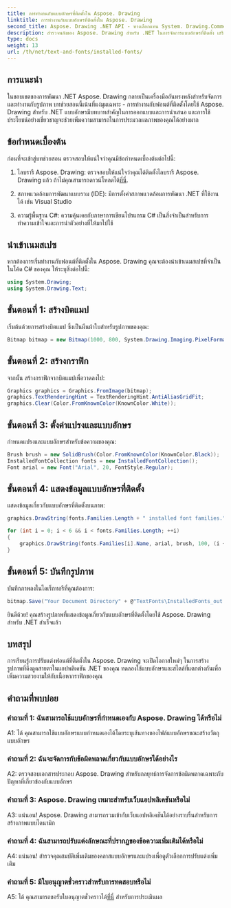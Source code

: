 ```yaml
---
title: การทำงานกับแบบอักษรที่ติดตั้งใน Aspose. Drawing
linktitle: การทำงานกับแบบอักษรที่ติดตั้งใน Aspose. Drawing
second_title: Aspose. Drawing .NET API - ทางเลือกแทน System. Drawing.Common
description: สำรวจพลังของ Aspose. Drawing สำหรับ .NET ในการจัดการแบบอักษรที่ติดตั้ง เสริมทักษะการประมวลผลภาพของคุณด้วยบทช่วยสอนที่ครอบคลุมนี้
type: docs
weight: 13
url: /th/net/text-and-fonts/installed-fonts/
---
```

## การแนะนำ

ในขอบเขตของการพัฒนา .NET Aspose. Drawing กลายเป็นเครื่องมืออันทรงพลังสำหรับจัดการและทำงานกับรูปภาพ บทช่วยสอนนี้เน้นที่แง่มุมเฉพาะ - การทำงานกับฟอนต์ที่ติดตั้งโดยใช้ Aspose. Drawing สำหรับ .NET แบบอักษรมีบทบาทสำคัญในการออกแบบและการนำเสนอ และการใช้ประโยชน์อย่างเชี่ยวชาญจะช่วยเพิ่มความสามารถในการประมวลผลภาพของคุณได้อย่างมาก

## ข้อกำหนดเบื้องต้น

ก่อนที่จะเข้าสู่บทช่วยสอน ตรวจสอบให้แน่ใจว่าคุณมีข้อกำหนดเบื้องต้นต่อไปนี้:

1.  ไลบรารี Aspose. Drawing: ตรวจสอบให้แน่ใจว่าคุณได้ติดตั้งไลบรารี Aspose. Drawing แล้ว ถ้าไม่คุณสามารถดาวน์โหลดได้[ที่นี่](https://releases.aspose.com/drawing/net/).

2. สภาพแวดล้อมการพัฒนาแบบรวม (IDE): มีการตั้งค่าสภาพแวดล้อมการพัฒนา .NET ที่ใช้งานได้ เช่น Visual Studio

3. ความรู้พื้นฐาน C#: ความคุ้นเคยกับภาษาการเขียนโปรแกรม C# เป็นสิ่งจำเป็นสำหรับการทำความเข้าใจและการนำตัวอย่างที่ให้มาไปใช้

## นำเข้าเนมสเปซ

หากต้องการเริ่มทำงานกับฟอนต์ที่ติดตั้งใน Aspose. Drawing คุณจะต้องนำเข้าเนมสเปซที่จำเป็น ในโค้ด C# ของคุณ ให้ระบุสิ่งต่อไปนี้:

```csharp
using System.Drawing;
using System.Drawing.Text;
```

## ขั้นตอนที่ 1: สร้างบิตแมป

เริ่มต้นด้วยการสร้างบิตแมป ซึ่งเป็นผืนผ้าใบสำหรับรูปภาพของคุณ:

```csharp
Bitmap bitmap = new Bitmap(1000, 800, System.Drawing.Imaging.PixelFormat.Format32bppPArgb);
```

## ขั้นตอนที่ 2: สร้างกราฟิก

จากนั้น สร้างกราฟิกจากบิตแมปเพื่อวาดลงไป:

```csharp
Graphics graphics = Graphics.FromImage(bitmap);
graphics.TextRenderingHint = TextRenderingHint.AntiAliasGridFit;
graphics.Clear(Color.FromKnownColor(KnownColor.White));
```

## ขั้นตอนที่ 3: ตั้งค่าแปรงและแบบอักษร

กำหนดแปรงและแบบอักษรสำหรับข้อความของคุณ:

```csharp
Brush brush = new SolidBrush(Color.FromKnownColor(KnownColor.Black));
InstalledFontCollection fonts = new InstalledFontCollection();
Font arial = new Font("Arial", 20, FontStyle.Regular);
```

## ขั้นตอนที่ 4: แสดงข้อมูลแบบอักษรที่ติดตั้ง

แสดงข้อมูลเกี่ยวกับแบบอักษรที่ติดตั้งบนภาพ:

```csharp
graphics.DrawString(fonts.Families.Length + " installed font families.", arial, brush, 100, 100);

for (int i = 0; i < 6 && i < fonts.Families.Length; ++i)
{
    graphics.DrawString(fonts.Families[i].Name, arial, brush, 100, (i + 2) * 100);
}
```

## ขั้นตอนที่ 5: บันทึกรูปภาพ

บันทึกภาพลงในไดเร็กทอรีที่คุณต้องการ:

```csharp
bitmap.Save("Your Document Directory" + @"TextFonts\InstalledFonts_out.png");
```

ยินดีด้วย! คุณสร้างรูปภาพที่แสดงข้อมูลเกี่ยวกับแบบอักษรที่ติดตั้งโดยใช้ Aspose. Drawing สำหรับ .NET สำเร็จแล้ว

## บทสรุป

การเรียนรู้การปรับแต่งฟอนต์ที่ติดตั้งใน Aspose. Drawing จะเปิดโอกาสใหม่ๆ ในการสร้างรูปภาพที่ดึงดูดสายตาในแอปพลิเคชัน .NET ของคุณ ทดลองใช้แบบอักษรและสไตล์ที่แตกต่างกันเพื่อเพิ่มความสวยงามให้กับเนื้อหากราฟิกของคุณ

## คำถามที่พบบ่อย

### คำถามที่ 1: ฉันสามารถใช้แบบอักษรที่กำหนดเองกับ Aspose. Drawing ได้หรือไม่

A1: ได้ คุณสามารถใช้แบบอักษรแบบกำหนดเองได้โดยระบุเส้นทางของไฟล์แบบอักษรขณะสร้างวัตถุแบบอักษร

### คำถามที่ 2: ฉันจะจัดการกับข้อผิดพลาดเกี่ยวกับแบบอักษรได้อย่างไร

A2: ตรวจสอบเอกสารประกอบ Aspose. Drawing สำหรับกลยุทธ์การจัดการข้อผิดพลาดเฉพาะกับปัญหาที่เกี่ยวข้องกับแบบอักษร

### คำถามที่ 3: Aspose. Drawing เหมาะสำหรับเว็บแอปพลิเคชันหรือไม่

A3: แน่นอน! Aspose. Drawing สามารถรวมเข้ากับเว็บแอปพลิเคชันได้อย่างราบรื่นสำหรับการสร้างภาพแบบไดนามิก

### คำถามที่ 4: ฉันสามารถปรับแต่งลักษณะที่ปรากฏของข้อความเพิ่มเติมได้หรือไม่

A4: แน่นอน! สำรวจคุณสมบัติเพิ่มเติมของคลาสแบบอักษรและแปรงเพื่อดูตัวเลือกการปรับแต่งเพิ่มเติม

### คำถามที่ 5: มีใบอนุญาตชั่วคราวสำหรับการทดสอบหรือไม่

 A5: ได้ คุณสามารถขอรับใบอนุญาตชั่วคราวได้[ที่นี่](https://purchase.aspose.com/temporary-license/) สำหรับการประเมินผล